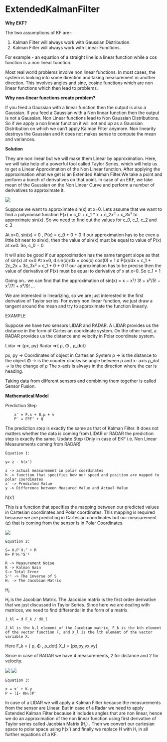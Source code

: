 # ExtendedKalmanFilter

<b>Why EKF? </b>

The two assumptions of KF are-:
1. Kalman Filter will always work with Gaussian Distribution.
2. Kalman Filter will always work with Linear Functions.

For example - an equation of a straight line is a linear function while a cos function is a non linear function.

Most real world problems involve non linear functions. In most cases, the system is looking into some direction and taking measurement in another direction. This involves angles and sine, cosine functions which are non linear functions which then lead to problems.

<b>Why non-linear functions create problem? </b>

 If you feed a Gaussian with a linear function then the output is also a Gaussian. If you feed a Gaussian with a Non linear function then the output is not a Gaussian. Non Linear functions lead to Non Gaussian Distributions. So if we apply a non linear function it will not end up as a Gaussian Distribution on which we can’t apply Kalman Filter anymore. Non linearity destroys the Gaussian and it does not makes sense to compute the mean and variances.
 
 <b> Solution </b>

They are non linear but we will make them Linear by approximation. Here, we will take help of a powerful tool called Taylor Series, which will help us to get a Linear Approximation of the Non Linear function. After applying the approximation what we get is an Extended Kalman Filter.We take a point and perform a bunch of derivatives on that point. In case of an EKF, we take mean of the Gaussian on the Non Linear Curve and perform a number of derivatives to approximate it.

<img src= "https://github.com/sona-19/ExtendedKalmanFilter/blob/master/images/taylor.png">

Suppose we want to approximate sin(x) at x=0.
Lets assume that we want to find a polynomial function P(x) = c_0 + c_1 * x + c_2*x² + c_3*x³ to approximate sin(x). So we need to find out the values for c_0, c_1, c_2 and c_3

At x=0, sin(x) = 0 , P(x) = c_0 + 0 + 0
If our approximation has to be even a little bit near to sin(x), then the value of sin(x) must be equal to value of P(x) at x=0. So, c_0 = 0

It will also be good if our approximation has the same tangent slope as that of sin(x) at x=0 
At x=0, d sin(x)/dx = cos(x) cos(0) = 1 
d P(x)/dx = c_1 + 2*c_2*x + 3*c_3*x² = c_1 + 0 + 0
If our approximation has to be precise then the value of derivative of P(x) must be equal to derivative of x at x=0. So c_1 = 1

Going on.. we can find that the approximation of sin(x) = x − x³/ 3! + x⁵/5! − x⁷/7! + x⁹/9! …

We are interested in linearizing, so we are just interested in the first derivative of Taylor series. For every non linear function, we just draw a tangent around the mean and try to approximate the function linearly.

EXAMPLE

Suppose we have two sensors LIDAR and RADAR. A LIDAR provides us the distance in the form of Cartesian coordinate system. On the other hand, a RADAR provides us the distance and velocity in Polar coordinate system.

Lidar => {px, py}
Radar =>{ ρ, Φ , ρ_dot}

px, py -> Coordinates of object in Cartesian System
ρ -> is the distance to the object
Φ -> is the counter clockwise angle between ρ and x- axis
ρ_dot -> is the change of ρ
The x-axis is always in the direction where the car is heading.

Taking data from different sensors and combining them together is called Sensor Fusion.

<b>Mathematical Model</b>

Prediction Step

        x′ = F.x + B.μ + ν
        P′ = FPFᵀ + Q
        
The prediction step is exactly the same as that of Kalman Filter. It does not matters whether the data is coming from LIDAR or RADAR the prediction step is exactly the same.
Update Step (Only in case of EKF i.e. Non Linear Measurements coming from RADAR)

    Equation 1:

    y= z - h(x′)

    z -> actual measurement in polar coordinates
    h -> function that specifies how our speed and position are mapped to polar coordinates
    x′ -> Predicted Value
    y -> Difference between Measured Value and Actual Value

h(x′)

This is a function that specifies the mapping between our predicted values in Cartesian coordinates and Polar coordinates. This mapping is required because we are predicting in Cartesian coordinates but our measurement (z) that is coming from the sensor is in Polar Coordinates.

<img src= "https://github.com/sona-19/ExtendedKalmanFilter/blob/master/images/cp.png">

    Equation 2:

    S= HⱼP′Hⱼᵀ + R
    K= P′HⱼᵀS⁻¹

    R -> Measurement Noise
    K -> Kalman Gain
    S-> Total Error
    S⁻¹ -> The inverse of S
    Hⱼ -> The Jacobian Matrix

Hⱼ

Hⱼ is the Jacobian Matrix. The Jacobian matrix is the first order derivative that we just discussed in Taylor Series. Since here we are dealing with matrices, we need to find differential in the form of a matrix.

    J_kl = d F_k / dX_l

    J_kl is the k,l element of the Jacobian matrix, F_k is the kth element of the vector function F, and X_l is the lth element of the vector variable X.

Here F_k = { ρ, Φ , ρ_dot}
X_l = {px,py,vx,vy}

Since in case of RADAR we have 4 measurements, 2 for distance and 2 for velocity.

<img src = "https://github.com/sona-19/ExtendedKalmanFilter/blob/master/images/Jacobian.png">


<img src = "https://github.com/sona-19/ExtendedKalmanFilter/blob/master/images/Jacobian2.jpeg">


    Equation 3:

    x = x′ + K.y
    P = (I- KHⱼ)P′
    
In case of a LIDAR we will apply a Kalman Filter because the measurements from the sensor are Linear. But in case of a Radar we need to apply Extended Kalman Filter because it includes angles that are non linear, hence we do an approximation of the non linear function using first derivative of Taylor series called Jacobian Matrix (Hⱼ) . Then we convert our cartesian space to polar space using h(x’) and finally we replace H with Hⱼ in all further equations of a KF.
